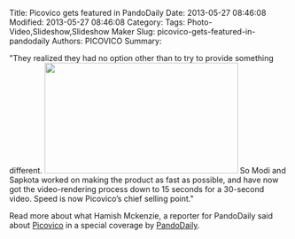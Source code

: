 Title: Picovico gets featured in PandoDaily
Date: 2013-05-27 08:46:08
Modified: 2013-05-27 08:46:08
Category: 
Tags: Photo-Video,Slideshow,Slideshow Maker
Slug: picovico-gets-featured-in-pandodaily
Authors: PICOVICO
Summary: 

"They realized they had no option other than to try to provide something different. <a href="themes/wp-content/uploads/2013/05/Untitled.png"><img class="alignright  wp-image-638" title="Picovico" src="themes/wp-content/uploads/2013/05/Untitled.png" alt="" width="349" height="200" /></a> So Modi and Sapkota worked on making  the product as fast as possible, and have now got the video-rendering process down to 15 seconds for a 30-second video. Speed is now Picovico’s chief selling point."

Read more about what Hamish Mckenzie, a reporter for PandoDaily said about <a title="Picovico" href="http://picovico.com" target="_blank">Picovico</a> in a special coverage by <a title="Zippy Picovico attempts to take on Animoto from the mountains of Nepal" href="http://pandodaily.com/2013/05/23/zippy-picovico-attempts-to-take-on-animoto-from-the-mountains-of-nepal/">PandoDaily</a>.